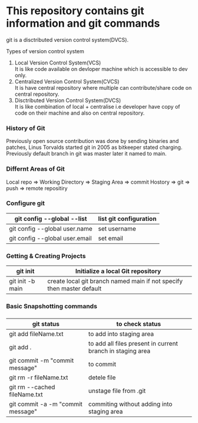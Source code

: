 <h1>This repository contains git information and git commands</h1>

git is a disctributed version control system(DVCS).</br>

Types of version control system</br>
1) Local Version Control System(VCS)</br>
It is like code available on devloper machine which is accessible to dev only.<br>
2) Centralized Version Control System(CVCS)</br>
It is have central repository where multiple can contribute/share code on central repository.</br>
3) Disctributed Version Control System(DVCS)</br>
It is like combination of local + centralise i.e developer have copy of code on their machine and also on central repository.</br>

<h3>History of Git</h3>
Previously open source contribution was done by sending binaries and patches, Linus Torvalds started git in 2005 as bitkeeper stated charging.
Previously default branch in git was master later it named to main.

<h3>Differnt Areas of Git</h3>
Local repo => Working Directory => Staging Area => commit Hostory => git => push => remote repositiry

<h3>Configure git</h3>

|git config --global --list    |list git configuration|
|------------------------------|----------------------|
|git config --global user.name |set username          |
|git config --global user.email|set email             |

<h3>Getting & Creating Projects</h3>

|git init    |Initialize a local Git repository|
|------------------------------|----------------------|
|git init -b main |create local git branch named main if not specify then master default|

<h3>Basic Snapshotting commands<h3>

|git status    |to check status|
|------------------------------|----------------------|
|git add fileName.txt |to add into staging area|
|git add .|to add all files present in current branch in staging area|
|git commit -m "commit message"| to commit |
|git rm -r fileName.txt| detele file|
|git rm --cached fileName.txt | unstage file from .git|
|git commit -a -m "commit message" | commiting without adding into staging area|
